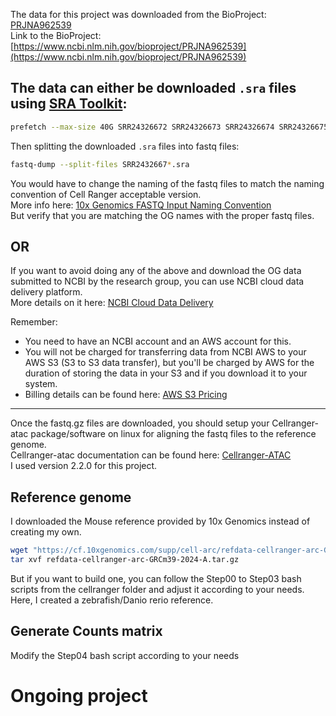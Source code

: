 The data for this project was downloaded from the BioProject: [PRJNA962539](https://www.ncbi.nlm.nih.gov/bioproject/PRJNA962539)  
Link to the BioProject: [https://www.ncbi.nlm.nih.gov/bioproject/PRJNA962539](https://www.ncbi.nlm.nih.gov/bioproject/PRJNA962539)

## The data can either be downloaded `.sra` files using [SRA Toolkit](https://github.com/ncbi/sra-tools/wiki):

```bash
prefetch --max-size 40G SRR24326672 SRR24326673 SRR24326674 SRR24326675 SRR24326676
```

Then splitting the downloaded `.sra` files into fastq files:

```bash
fastq-dump --split-files SRR2432667*.sra
```
You would have to change the naming of the fastq files to match the naming convention of Cell Ranger acceptable version.  
More info here: [10x Genomics FASTQ Input Naming Convention](https://www.10xgenomics.com/support/software/cell-ranger-arc/latest/analysis/inputs/specifying-input-fastq-count)  
But verify that you are matching the OG names with the proper fastq files. 

## OR

If you want to avoid doing any of the above and download the OG data submitted to NCBI by the research group, you can use NCBI cloud data delivery platform.  
More details on it here: [NCBI Cloud Data Delivery](https://www.ncbi.nlm.nih.gov/Traces/cloud-delivery/)

Remember: 
* You need to have an NCBI account and an AWS account for this.  
* You will not be charged for transferring data from NCBI AWS to your AWS S3 (S3 to S3 data transfer), 
  but you'll be charged by AWS for the duration of storing the data in your S3 and if you download it to your system.
* Billing details can be found here: [AWS S3 Pricing](https://aws.amazon.com/s3/pricing/?p=pm&c=s3&z=4)

____________________________

Once the fastq.gz files are downloaded, you should setup your Cellranger-atac package/software on linux for aligning the fastq files to the reference genome.  
Cellranger-atac documentation can be found here: [Cellranger-ATAC](https://www.10xgenomics.com/support/software/cell-ranger-atac/latest)  
I used version 2.2.0 for this project.

## Reference genome

I downloaded the Mouse reference provided by 10x Genomics instead of creating my own.
```bash
wget "https://cf.10xgenomics.com/supp/cell-arc/refdata-cellranger-arc-GRCm39-2024-A.tar.gz"
tar xvf refdata-cellranger-arc-GRCm39-2024-A.tar.gz
```

But if you want to build one, you can follow the Step00 to Step03 bash scripts from the cellranger folder and adjust it according to your needs. Here, I created a zebrafish/Danio rerio reference.

## Generate Counts matrix
Modify the Step04 bash script according to your needs


# Ongoing project
